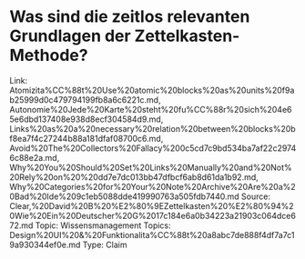 # Was sind die zeitlos relevanten Grundlagen der Zettelkasten-Methode?

Link: Atomizita%CC%88t%20Use%20atomic%20blocks%20as%20units%20f9ab25999d0c479794199fb8a6c6221c.md, Autonomie%20Jede%20Karte%20steht%20fu%CC%88r%20sich%204e65e6dbd137408e938d8ecf304584d9.md, Links%20as%20a%20necessary%20relation%20between%20blocks%20bf8ea7f4c27244b88a181dfaf08700c6.md, Avoid%20The%20Collectors%20Fallacy%200c5cd7c9bd534ba7af22c29746c88e2a.md, Why%20You%20Should%20Set%20Links%20Manually%20and%20Not%20Rely%20on%20%20dd7e7dc013bb47dfbcf6ab8d61da1b92.md, Why%20Categories%20for%20Your%20Note%20Archive%20Are%20a%20Bad%20Ide%209c1eb5088dde419990763a505fdb7440.md
Source: Clear,%20David%20B%20%E2%80%9EZettelkasten%20%E2%80%94%20Wie%20Ein%20Deutscher%20G%2017c184e6a0b34223a21903c064dce672.md
Topic: Wissensmanagement
Topics: Design%20UI%20&%20Funktionalita%CC%88t%20a8abc7de888f4df7a7c19a930344ef0e.md
Type: Claim